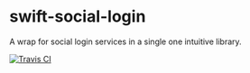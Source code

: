 # swift-social-login
A wrap for social login services in a single one intuitive library.

[![Travis CI](https://travis-ci.org/IQUII/swift-social-login.svg?branch=master)](https://travis-ci.org/IQUII/swift-social-login)
